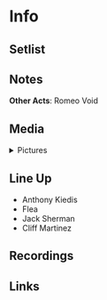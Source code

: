 # Info

## Setlist

## Notes

**Other Acts**: Romeo Void

## Media 

<details>
  <summary>Pictures</summary>
  <img alt="Clipping" title="Clipping" src="19841103a.jpg" height="200" />
</details>

## Line Up

* Anthony Kiedis
* Flea
* Jack Sherman
* Cliff Martinez

## Recordings

## Links